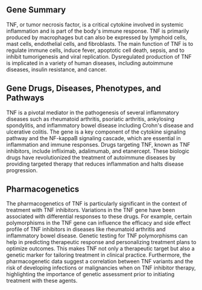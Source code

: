 ## Gene Summary
TNF, or tumor necrosis factor, is a critical cytokine involved in systemic inflammation and is part of the body's immune response. TNF is primarily produced by macrophages but can also be expressed by lymphoid cells, mast cells, endothelial cells, and fibroblasts. The main function of TNF is to regulate immune cells, induce fever, apoptotic cell death, sepsis, and to inhibit tumorigenesis and viral replication. Dysregulated production of TNF is implicated in a variety of human diseases, including autoimmune diseases, insulin resistance, and cancer.

## Gene Drugs, Diseases, Phenotypes, and Pathways
TNF is a pivotal mediator in the pathogenesis of several inflammatory diseases such as rheumatoid arthritis, psoriatic arthritis, ankylosing spondylitis, and inflammatory bowel disease including Crohn's disease and ulcerative colitis. The gene is a key component of the cytokine signaling pathway and the NF-kappaB signaling cascade, which are essential in inflammation and immune responses. Drugs targeting TNF, known as TNF inhibitors, include infliximab, adalimumab, and etanercept. These biologic drugs have revolutionized the treatment of autoimmune diseases by providing targeted therapy that reduces inflammation and halts disease progression.

## Pharmacogenetics
The pharmacogenetics of TNF is particularly significant in the context of treatment with TNF inhibitors. Variations in the TNF gene have been associated with differential responses to these drugs. For example, certain polymorphisms in the TNF gene can influence the efficacy and side effect profile of TNF inhibitors in diseases like rheumatoid arthritis and inflammatory bowel disease. Genetic testing for TNF polymorphisms can help in predicting therapeutic response and personalizing treatment plans to optimize outcomes. This makes TNF not only a therapeutic target but also a genetic marker for tailoring treatment in clinical practice. Furthermore, the pharmacogenetic data suggest a correlation between TNF variants and the risk of developing infections or malignancies when on TNF inhibitor therapy, highlighting the importance of genetic assessment prior to initiating treatment with these agents.